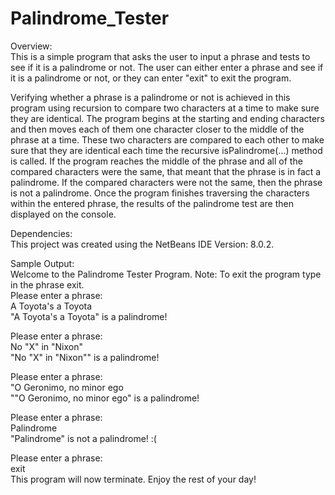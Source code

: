 # Palindrome_Tester  
Overview:  
This is a simple program that asks the user to input a phrase and tests to see if it is a palindrome or not. The user can either enter a phrase and see if it is a palindrome or not, or they can enter "exit" to exit the program.  
   
Verifying whether a phrase is a palindrome or not is achieved in this program using recursion to compare two characters at a time to make sure they are identical. The program begins at the starting and ending characters and then moves each of them one character closer to the middle of the phrase at a time. These two characters are compared to each other to make sure that they are identical each time the recursive isPalindrome(...) method is called. If the program reaches the middle of the phrase and all of the compared characters were the same, that meant that the phrase is in fact a palindrome. If the compared characters were not the same, then the phrase is not a palindrome. Once the program finishes traversing the characters within the entered phrase, the results of the palindrome test are then displayed on the console.  
  
  
Dependencies:  
This project was created using the NetBeans IDE Version: 8.0.2.  
    
    
Sample Output:  
Welcome to the Palindrome Tester Program. Note: To exit the program type in the phrase exit.  
Please enter a phrase:  
A Toyota's a Toyota  
"A Toyota's a Toyota" is a palindrome!  
  
Please enter a phrase:  
No "X" in "Nixon"  
"No "X" in "Nixon"" is a palindrome!  
  
Please enter a phrase:  
"O Geronimo, no minor ego  
""O Geronimo, no minor ego" is a palindrome!  
  
Please enter a phrase:  
Palindrome  
"Palindrome" is not a palindrome! :(  
  
Please enter a phrase:  
exit  
This program will now terminate. Enjoy the rest of your day!  
  
